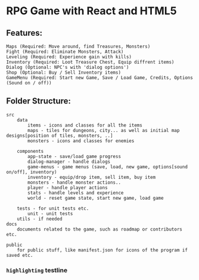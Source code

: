 # RPG Game with React and HTML5

## Features:
    Maps (Required: Move around, find Treasures, Monsters)
    Fight (Required: Eliminate Monsters, Attack)
    Leveling (Required: Experience gain with kills)
    Inventory (Required: Loot Treasure Chest, Equip diffrent items)
    Dialog (Optional: NPC's with 'dialog options')
    Shop (Optional: Buy / Sell Inventory items)
    GameMenu (Required: Start new Game, Save / Load Game, Credits, Options (Sound on / off))


## Folder Structure:
    src
        data
            items - icons and classes for all the items
            maps - tiles for dungeons, city... as well as initial map designs[position of tiles, monsters, ..]
            monsters - icons and classes for enemies

        components
            app-state - save/load game progress
            dialog-manager - handle dialogs 
            game-menus - game menus (save, load, new game, options[sound on/off], inventory)
            inventory - equip/drop item, sell item, buy item
            monsters - handle monster actions..
            player - handle player actions
            stats - handle levels and experience
            world - reset game state, start new game, load game

        tests - for unit tests etc.
            unit - unit tests
        utils - if needed
    docs
        documents related to the game, such as roadmap or contributors etc.

    public
        for public stuff, like manifest.json for icons of the program if saved etc.

### `highlighting` testline

